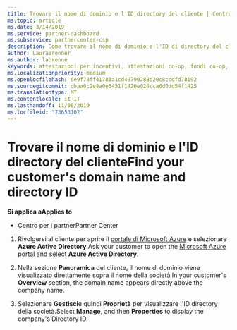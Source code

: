 ```yaml
---
title: Trovare il nome di dominio e l'ID directory del cliente | Centro per i partner
ms.topic: article
ms.date: 3/14/2019
ms.service: partner-dashboard
ms.subservice: partnercenter-csp
description: Come trovare il nome di dominio e l'ID di directory del cliente quando si invia un'attestazione
author: LauraBrenner
ms.author: labrenne
keywords: attestazioni per incentivi, attestazioni co-op, fondi co-op, OSA, ISV, associazione di ricavi, nome di dominio, ID directory
ms.localizationpriority: medium
ms.openlocfilehash: 6e9f78ff41783a1cd49790288d20c8ccdfd78192
ms.sourcegitcommit: dbaa6c2e8a0e6431f1420e024cca6d0dd54f1425
ms.translationtype: MT
ms.contentlocale: it-IT
ms.lasthandoff: 11/06/2019
ms.locfileid: "73653102"
---
```

# <a name="find-your-customers-domain-name-and-directory-id"></a><span data-ttu-id="a2e3e-104">Trovare il nome di dominio e l'ID directory del cliente</span><span class="sxs-lookup"><span data-stu-id="a2e3e-104">Find your customer's domain name and directory ID</span></span>

<span data-ttu-id="a2e3e-105">**Si applica a**</span><span class="sxs-lookup"><span data-stu-id="a2e3e-105">**Applies to**</span></span>

-  <span data-ttu-id="a2e3e-106">Centro per i partner</span><span class="sxs-lookup"><span data-stu-id="a2e3e-106">Partner Center</span></span>

1.  <span data-ttu-id="a2e3e-107">Rivolgersi al cliente per aprire il [portale di Microsoft Azure](https://ms.portal.azure.com/#home) e selezionare **Azure Active Directory**.</span><span class="sxs-lookup"><span data-stu-id="a2e3e-107">Ask your customer to open the [Microsoft Azure portal](https://ms.portal.azure.com/#home) and select **Azure Active Directory**.</span></span> 

2.  <span data-ttu-id="a2e3e-108">Nella sezione **Panoramica** del cliente, il nome di dominio viene visualizzato direttamente sopra il nome della società.</span><span class="sxs-lookup"><span data-stu-id="a2e3e-108">In your customer's **Overview** section, the domain name appears directly above the company name.</span></span>  

3.  <span data-ttu-id="a2e3e-109">Selezionare **Gestisci**e quindi **Proprietà** per visualizzare l'ID directory della società.</span><span class="sxs-lookup"><span data-stu-id="a2e3e-109">Select **Manage**, and then **Properties** to display the company's Directory ID.</span></span>
